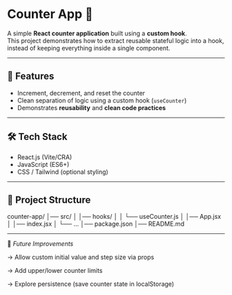 # Counter App 🔢  

A simple **React counter application** built using a **custom hook**.  
This project demonstrates how to extract reusable stateful logic into a hook, instead of keeping everything inside a single component.  

---


## 🚀 Features
- Increment, decrement, and reset the counter  
- Clean separation of logic using a custom hook (`useCounter`)  
- Demonstrates **reusability** and **clean code practices**  

---

## 🛠️ Tech Stack
- React.js (Vite/CRA)  
- JavaScript (ES6+)  
- CSS / Tailwind (optional styling)  

---

## 📂 Project Structure

counter-app/
│── src/
│ │── hooks/
│ │ └── useCounter.js
│ │── App.jsx
│ │── index.jsx
│ └── ...
│── package.json
│── README.md

---

📌 *Future Improvements*

-> Allow custom initial value and step size via props

-> Add upper/lower counter limits

-> Explore persistence (save counter state in localStorage)
